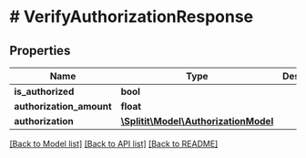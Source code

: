 # # VerifyAuthorizationResponse

## Properties

Name | Type | Description | Notes
------------ | ------------- | ------------- | -------------
**is_authorized** | **bool** |  |
**authorization_amount** | **float** |  | [optional]
**authorization** | [**\Splitit\Model\AuthorizationModel**](AuthorizationModel.md) |  | [optional]

[[Back to Model list]](../../README.md#models) [[Back to API list]](../../README.md#endpoints) [[Back to README]](../../README.md)
